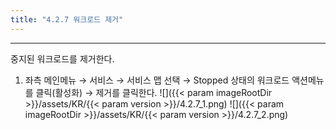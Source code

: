```yaml
---
title: "4.2.7 워크로드 제거"
---
```


---
중지된 워크로드를 제거한다.

1. 좌측 메인메뉴 → 서비스 → 서비스 맵 선택 → Stopped 상태의 워크로드 액션메뉴를 클릭\(활성화\) → 제거를 클릭한다.
![]({{< param imageRootDir >}}/assets/KR/{{< param version >}}/4.2.7_1.png)
![]({{< param imageRootDir >}}/assets/KR/{{< param version >}}/4.2.7_2.png)
